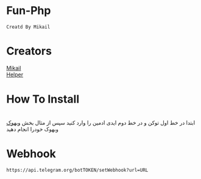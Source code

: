 # Fun-Php
```
Creatd By Mikail
```
# Creators
[Mikail](https://telegram.me/BugCreators)<br>
[Helper](https://telegram.me/Bot_Api)
# How To Install

<br>ابتدا در خط اول توکن
و در خط دوم ایدی ادمین را وارد کنید
سپس از مثال بخش
[وبهوک](https://github.com/PBotTeam/Fun-Php/blob/master/README.md#webhook)
وبهوک خودرا انجام دهید
# Webhook
`
https://api.telegram.org/botTOKEN/setWebhook?url=URL
`
